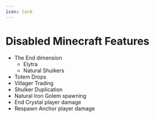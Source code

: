 ```yaml
---
icon: lock
---
```


# Disabled Minecraft Features

* The End dimension
  * Elytra
  * Natural Shulkers
* Totem Drops
* Villager Trading
* Shulker Duplication
* Natural Iron Golem spawning
* End Crystal player damage
* Respawn Anchor player damage
